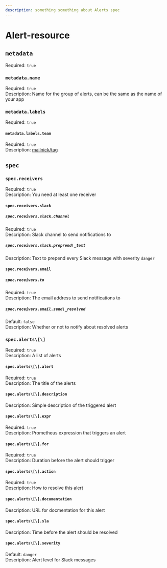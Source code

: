 ```yaml
---
description: something something about Alerts spec
---
```

# Alert-resource

## `metadata`
Required: `true`

### `metadata.name`
Required: `true`  
Description: Name for the group of alerts, can be the same as the name of your app

### `metadata.labels`
Required: `true`

#### `metadata.labels.team`
Required: `true`  
Description: [mailnick/tag](../../basics/teams.md)


## `spec`

### `spec.receivers`
Required: `true`  
Description: You need at least one receiver

#### `spec.receivers.slack`

##### `spec.receivers.slack.channel`
Required: `true`  
Description: Slack channel to send notifications to

##### `spec.receivers.slack.preprend\_text`
Description: Text to prepend every Slack message with severity `danger`

#### `spec.receivers.email`

##### `spec.receivers.to`
Required: `true`  
Description: The email address to send notifications to

##### `spec.receivers.email.send\_resolved`
Default: `false`  
Description: Whether or not to notify about resolved alerts

### `spec.alerts\[\]`
Required: `true`  
Description: A list of alerts

#### `spec.alerts\[\].alert`
Required: `true`  
Description: The title of the alerts

#### `spec.alerts\[\].description`
Description: Simple description of the triggered alert

#### `spec.alerts\[\].expr`
Required: `true`  
Description: Prometheus expression that triggers an alert
 
#### `spec.alerts\[\].for`
Required: `true`  
Description: Duration before the alert should trigger

#### `spec.alerts\[\].action`
Required: `true`  
Description: How to resolve this alert

#### `spec.alerts\[\].documentation`
Description: URL for docmentation for this alert

#### `spec.alerts\[\].sla`
Description: Time before the alert should be resolved

#### `spec.alerts\[\].severity`
Default: `danger`  
Description: Alert level for Slack messages
